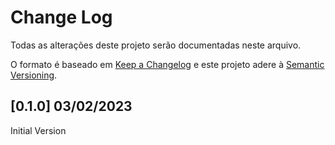 # Change Log
Todas as alterações deste projeto serão documentadas neste arquivo.

O formato é baseado em [Keep a Changelog](http://keepachangelog.com/) e este projeto adere à [Semantic Versioning](http://semver.org/).

## [0.1.0] 03/02/2023
Initial Version

